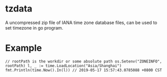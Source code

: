 # tzdata
A uncompressed zip file of IANA time zone database files, can be used to set timezone in go program.

# Example
`
// rootPath is the workdir or some absolute path
os.Setenv("ZONEINFO", rootPath)
l, _ := time.LoadLocation("Asia/Shanghai")
fmt.Println(time.Now().In(l)) // 2019-05-17 15:57:43.0785088 +0800 CST
`
